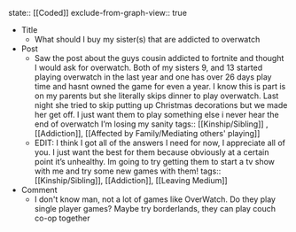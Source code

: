 state:: [[Coded]]
exclude-from-graph-view:: true

- Title
  - What should I buy my sister(s) that are addicted to overwatch
- Post
  - Saw the post about the guys cousin addicted to fortnite and thought I would ask for overwatch. Both of my sisters 9, and 13 started playing overwatch in the last year and one has over 26 days play time and hasnt owned the game for even a year. I know this is part is on my parents but she literally skips dinner to play overwatch. Last night she tried to skip putting up Christmas decorations but we made her get off. I just want them to play something else i never hear the end of overwatch I’m losing my sanity
    tags:: [[Kinship/Sibling]] , [[Addiction]], [[Affected by Family/Mediating others' playing]]
  - EDIT: I think I got all of the answers I need for now, I appreciate all of you. I just want the best for them because obviously at a certain point it’s unhealthy. Im going to try getting them to start a tv show with me and try some new games with them!
    tags:: [[Kinship/Sibling]], [[Addiction]], [[Leaving Medium]]
- Comment
  - I don't know man, not a lot of games like OverWatch. Do they play single player games? Maybe try borderlands, they can play couch co-op together
